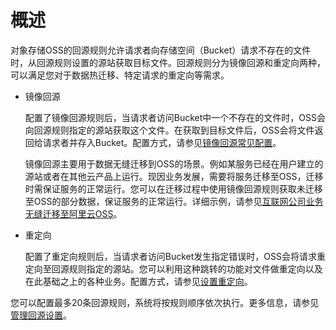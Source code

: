 # 概述

对象存储OSS的回源规则允许请求者向存储空间（Bucket）请求不存在的文件时，从回源规则设置的源站获取目标文件。回源规则分为镜像回源和重定向两种，可以满足您对于数据热迁移、特定请求的重定向等需求。

-   镜像回源

    配置了镜像回源规则后，当请求者访问Bucket中一个不存在的文件时，OSS会向回源规则指定的源站获取这个文件。在获取到目标文件后，OSS会将文件返回给请求者并存入Bucket。配置方式，请参见[镜像回源常见配置](/intl.zh-CN/控制台用户指南/存储空间管理/基础设置/回源规则/镜像回源常见配置.md)。

    镜像回源主要用于数据无缝迁移到OSS的场景。例如某服务已经在用户建立的源站或者在其他云产品上运行。现因业务发展，需要将服务迁移至OSS，迁移时需保证服务的正常运行。您可以在迁移过程中使用镜像回源规则获取未迁移至OSS的部分数据，保证服务的正常运行。详细示例，请参见[互联网公司业务无缝迁移至阿里云OSS]()。

-   重定向

    配置了重定向规则后，当请求者访问Bucket发生指定错误时，OSS会将请求重定向至回源规则指定的源站。您可以利用这种跳转的功能对文件做重定向以及在此基础之上的各种业务。配置方式，请参见[设置重定向](/intl.zh-CN/控制台用户指南/存储空间管理/基础设置/回源规则/设置重定向.md)。


您可以配置最多20条回源规则，系统将按规则顺序依次执行。更多信息，请参见[管理回源设置](/intl.zh-CN/开发指南/对象/文件（Object）/管理文件/管理回源设置.md)。

